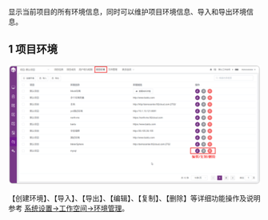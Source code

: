 显示当前项目的所有环境信息，同时可以维护项目环境信息、导入和导出环境信息。

## 1 项目环境
![!项目设置](../../img/project_management/项目环境.png)

【创建环境】、【导入】、【导出】、【编辑】、【复制】、【删除】等详细功能操作及说明参考 [系统设置->工作空间->环境管理](../../system_management/workspace/#15)。